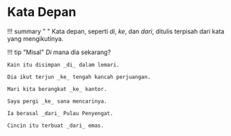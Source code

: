 # Kata Depan

!!! summary " "
    Kata depan, seperti _di_, _ke_, dan _dari_, ditulis terpisah dari kata yang mengikutinya.

!!! tip "Misal"
    _Di_ mana dia sekarang?

    Kain itu disimpan _di_ dalam lemari.

    Dia ikut terjun _ke_ tengah kancah perjuangan.

    Mari kita berangkat _ke_ kantor.

    Saya pergi _ke_ sana mencarinya.

    Ia berasal _dari_ Pulau Penyengat.

    Cincin itu terbuat _dari_ emas.


